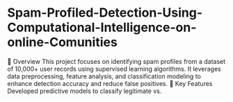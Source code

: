 # Spam-Profiled-Detection-Using-Computational-Intelligence-on-online-Comunities
🚀 Overview This project focuses on identifying spam profiles from a dataset of 10,000+ user records using supervised learning algorithms. It leverages data preprocessing, feature analysis, and classification modeling to enhance detection accuracy and reduce false positives.  🧠 Key Features Developed predictive models to classify legitimate vs. 
